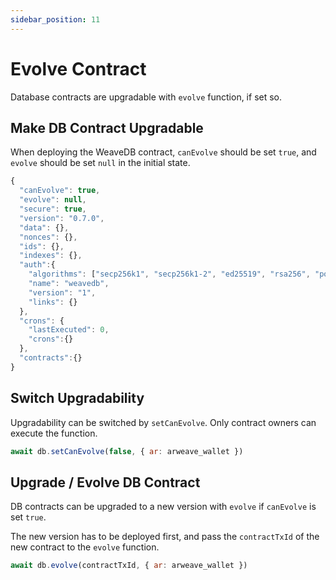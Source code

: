 ```yaml
---
sidebar_position: 11
---
```

# Evolve Contract

Database contracts are upgradable with `evolve` function, if set so.

## Make DB Contract Upgradable

When deploying the WeaveDB contract, `canEvolve` should be set `true`, and `evolve` should be set `null` in the initial state.

```js
{
  "canEvolve": true,
  "evolve": null,
  "secure": true,
  "version": "0.7.0",
  "data": {},
  "nonces": {},
  "ids": {},
  "indexes": {},
  "auth":{
    "algorithms": ["secp256k1", "secp256k1-2", "ed25519", "rsa256", "poseidon"],
    "name": "weavedb",
    "version": "1",
    "links": {}
  },
  "crons": {
    "lastExecuted": 0,
    "crons":{}
  },
  "contracts":{}
}
```

## Switch Upgradability

Upgradability can be switched by `setCanEvolve`. Only contract owners can execute the function.

```js
await db.setCanEvolve(false, { ar: arweave_wallet })
```

## Upgrade / Evolve DB Contract

DB contracts can be upgraded to a new version with `evolve` if `canEvolve` is set `true`.

The new version has to be deployed first, and pass the `contractTxId` of the new contract to the `evolve` function.

```js
await db.evolve(contractTxId, { ar: arweave_wallet })
```
